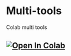 # Multi-tools
Colab multi tools
## <a href="https://colab.research.google.com/github/tmatzxzone/multi-tools/blob/main/Multi_tools.ipynb" target="_parent"><img src="https://colab.research.google.com/assets/colab-badge.svg" alt="Open In Colab"/></a>
